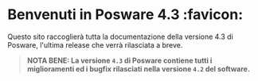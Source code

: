 # Benvenuti in Posware 4.3 :favicon:

Questo sito raccoglierà tutta la documentazione della versione 4.3 di Posware, l'ultima release che verrà rilasciata a breve.

> **NOTA BENE: La versione `4.3` di Posware contiene tutti i miglioramenti ed i bugfix rilasciati nella versione `4.2` del software.**

